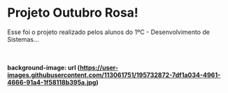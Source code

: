 # Projeto Outubro Rosa!
Esse foi o projeto realizado pelos alunos do 1ºC - Desenvolvimento de Sistemas... 
<br><br><br><b>

background-image: url (https://user-images.githubusercontent.com/113061751/195732872-7df1a034-4961-4666-91a4-1f58118b395a.jpg)
